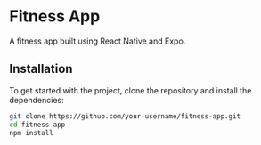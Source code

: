 # Fitness App

A fitness app built using React Native and Expo.


## Installation

To get started with the project, clone the repository and install the dependencies:

```bash
git clone https://github.com/your-username/fitness-app.git
cd fitness-app
npm install
